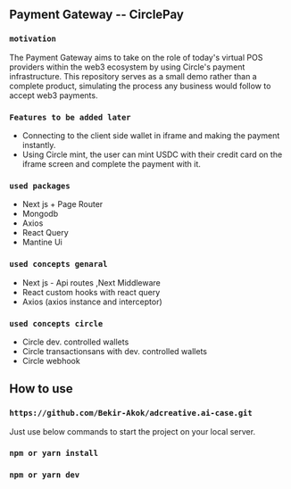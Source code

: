 ## Payment Gateway -- CirclePay

### `motivation`

The Payment Gateway aims to take on the role of today's virtual POS providers within the web3 ecosystem by using Circle's payment infrastructure. This repository serves as a small demo rather than a complete product, simulating the process any business would follow to accept web3 payments.

### `Features to be added later`

- Connecting to the client side wallet in iframe and making the payment instantly.
- Using Circle mint, the user can mint USDC with their credit card on the iframe screen and complete the payment with it.

### `used packages`

- Next js + Page Router
- Mongodb
- Axios
- React Query
- Mantine Ui

### `used concepts genaral`

- Next js - Api routes ,Next Middleware
- React custom hooks with react query
- Axios (axios instance and interceptor)

### `used concepts circle`

- Circle dev. controlled wallets
- Circle transactionsans with dev. controlled wallets
- Circle webhook

## How to use

### `https://github.com/Bekir-Akok/adcreative.ai-case.git`

Just use below commands to start the project on your local server.

### `npm or yarn install`

### `npm or yarn dev`
